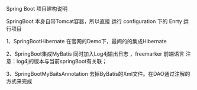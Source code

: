 Spring Boot 项目建构说明

SpringBoot 本身自带Tomcat容器，所以直接 运行 configuration 下的 Enrty 运行项目
 
1、SpringBootHibernate 在官网的Demo下，最间的的集成Hibernate


2、SpringBoot集成MyBatis 同时加入Log4j输出日志 ，freemarker 前端语言 
注意：log4j的版本与当前springBoot有关联；


3、SpringBootMyBaitsAnnotation  去掉ByBatis的Xml文件。在DAO通过注解的方式来完成